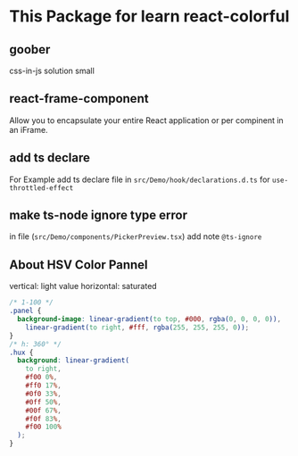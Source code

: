 # This Package for learn react-colorful
## goober
css-in-js solution small

## react-frame-component
Allow you to encapsulate your entire React application or per compinent in an iFrame.

## add ts declare
For Example add ts declare file in `src/Demo/hook/declarations.d.ts` for `use-throttled-effect`

## make ts-node ignore type error
in file (`src/Demo/components/PickerPreview.tsx`) add note `@ts-ignore`

## About HSV Color Pannel
vertical: light value
horizontal: saturated
```css
/* 1-100 */
.panel {
  background-image: linear-gradient(to top, #000, rgba(0, 0, 0, 0)),
    linear-gradient(to right, #fff, rgba(255, 255, 255, 0));
}
/* h: 360° */
.hux {
  background: linear-gradient(
    to right,
    #f00 0%,
    #ff0 17%,
    #0f0 33%,
    #0ff 50%,
    #00f 67%,
    #f0f 83%,
    #f00 100%
  );
}
```